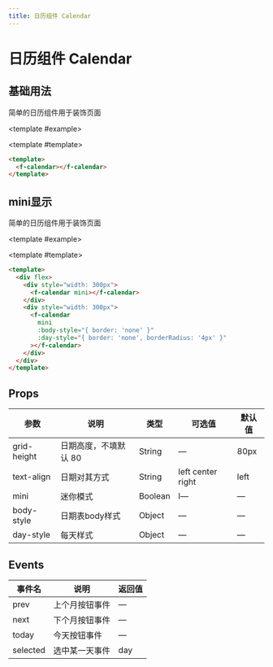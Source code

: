 ```yaml
---
title: 日历组件 Calendar
---
```


<script setup>
import Basic from './demo/Calendar/Basic.vue'
import Mini from './demo/Calendar/Mini.vue'
</script>

# 日历组件 Calendar

<card>

## 基础用法

简单的日历组件用于装饰页面

<template #example>

  <Basic/>
  
</template>

<template #template>

```html
<template>
  <f-calendar></f-calendar>
</template>
```

</template>

</card>

<card>

## mini显示

简单的日历组件用于装饰页面

<template #example>

  <Mini/>
  
</template>

<template #template>

```html
<template>
  <div flex>
    <div style="width: 300px">
      <f-calendar mini></f-calendar>
    </div>
    <div style="width: 300px">
      <f-calendar
        mini
        :body-style="{ border: 'none' }"
        :day-style="{ border: 'none', borderRadius: '4px' }"
      ></f-calendar>
    </div>
  </div>
</template>
```

</template>

</card>

## Props

| 参数        | 说明                  | 类型    | 可选值            | 默认值 |
| ----------- | --------------------- | ------- | ----------------- | ------ |
| grid-height | 日期高度，不填默认 80 | String  | —                 | 80px   |
| text-align  | 日期对其方式          | String  | left center right | left   |
| mini        | 迷你模式              | Boolean | l—                | —      |
| body-style  | 日期表body样式        | Object  | —                 | —      |
| day-style   | 每天样式              | Object  | —                 | —      |

## Events

| 事件名   | 说明           | 返回值 |
| -------- | -------------- | ------ |
| prev     | 上个月按钮事件 | —      |
| next     | 下个月按钮事件 | —      |
| today    | 今天按钮事件   | —      |
| selected | 选中某一天事件 | day    |
